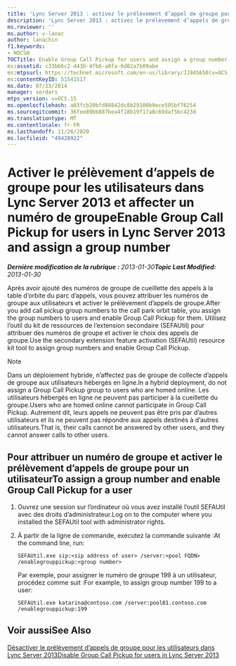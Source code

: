 ```yaml
---
title: 'Lync Server 2013 : activez le prélèvement d’appel de groupe pour les utilisateurs et attribuez un numéro de groupe'
description: 'Lync Server 2013 : activez le prélèvement d’appels de groupe pour les utilisateurs et attribuez un numéro de groupe.'
ms.reviewer: ''
ms.author: v-lanac
author: lanachin
f1.keywords:
- NOCSH
TOCTitle: Enable Group Call Pickup for users and assign a group number
ms:assetid: c33bb6c2-d43b-4fb6-a0fa-6d82a7b09abe
ms:mtpsurl: https://technet.microsoft.com/en-us/library/JJ945650(v=OCS.15)
ms:contentKeyID: 51541517
ms.date: 07/23/2014
manager: serdars
mtps_version: v=OCS.15
ms.openlocfilehash: a03fcb20bfd88842dc8b29100b9ece595bf76254
ms.sourcegitcommit: 36fee89bb887bea4f18b19f17a8c69daf5bc423d
ms.translationtype: MT
ms.contentlocale: fr-FR
ms.lasthandoff: 11/26/2020
ms.locfileid: "49428922"
---
```

# <a name="enable-group-call-pickup-for-users-in-lync-server-2013-and-assign-a-group-number"></a><span data-ttu-id="2b70d-103">Activer le prélèvement d’appels de groupe pour les utilisateurs dans Lync Server 2013 et affecter un numéro de groupe</span><span class="sxs-lookup"><span data-stu-id="2b70d-103">Enable Group Call Pickup for users in Lync Server 2013 and assign a group number</span></span>

<div data-xmlns="http://www.w3.org/1999/xhtml">

<div class="topic" data-xmlns="http://www.w3.org/1999/xhtml" data-msxsl="urn:schemas-microsoft-com:xslt" data-cs="https://msdn.microsoft.com/">

<div data-asp="https://msdn2.microsoft.com/asp">



</div>

<div id="mainSection">

<div id="mainBody"><span data-ttu-id="2b70d-104">

<span> </span></span><span class="sxs-lookup"><span data-stu-id="2b70d-104">

<span> </span></span></span>

<span data-ttu-id="2b70d-105">_**Dernière modification de la rubrique :** 2013-01-30_</span><span class="sxs-lookup"><span data-stu-id="2b70d-105">_**Topic Last Modified:** 2013-01-30_</span></span>

<span data-ttu-id="2b70d-106">Après avoir ajouté des numéros de groupe de cueillette des appels à la table d’orbite du parc d’appels, vous pouvez attribuer les numéros de groupe aux utilisateurs et activer le prélèvement d’appels de groupe.</span><span class="sxs-lookup"><span data-stu-id="2b70d-106">After you add call pickup group numbers to the call park orbit table, you assign the group numbers to users and enable Group Call Pickup for them.</span></span> <span data-ttu-id="2b70d-107">Utilisez l’outil du kit de ressources de l’extension secondaire (SEFAUtil) pour attribuer des numéros de groupe et activer le choix des appels de groupe.</span><span class="sxs-lookup"><span data-stu-id="2b70d-107">Use the secondary extension feature activation (SEFAUtil) resource kit tool to assign group numbers and enable Group Call Pickup.</span></span>

<div>


> [!NOTE]  
> <span data-ttu-id="2b70d-108">Dans un déploiement hybride, n’affectez pas de groupe de collecte d’appels de groupe aux utilisateurs hébergés en ligne.</span><span class="sxs-lookup"><span data-stu-id="2b70d-108">In a hybrid deployment, do not assign a Group Call Pickup group to users who are homed online.</span></span> <span data-ttu-id="2b70d-109">Les utilisateurs hébergés en ligne ne peuvent pas participer à la cueillette du groupe.</span><span class="sxs-lookup"><span data-stu-id="2b70d-109">Users who are homed online cannot participate in Group Call Pickup.</span></span> <span data-ttu-id="2b70d-110">Autrement dit, leurs appels ne peuvent pas être pris par d’autres utilisateurs et ils ne peuvent pas répondre aux appels destinés à d’autres utilisateurs.</span><span class="sxs-lookup"><span data-stu-id="2b70d-110">That is, their calls cannot be answered by other users, and they cannot answer calls to other users.</span></span>



</div>

<div>

## <a name="to-assign-a-group-number-and-enable-group-call-pickup-for-a-user"></a><span data-ttu-id="2b70d-111">Pour attribuer un numéro de groupe et activer le prélèvement d’appels de groupe pour un utilisateur</span><span class="sxs-lookup"><span data-stu-id="2b70d-111">To assign a group number and enable Group Call Pickup for a user</span></span>

1.  <span data-ttu-id="2b70d-112">Ouvrez une session sur l’ordinateur où vous avez installé l’outil SEFAUtil avec des droits d’administrateur.</span><span class="sxs-lookup"><span data-stu-id="2b70d-112">Log on to the computer where you installed the SEFAUtil tool with administrator rights.</span></span>

2.  <span data-ttu-id="2b70d-113">À partir de la ligne de commande, exécutez la commande suivante :</span><span class="sxs-lookup"><span data-stu-id="2b70d-113">At the command line, run:</span></span>
    
        SEFAUtil.exe sip:<sip address of user> /server:<pool FQDN> /enablegrouppickup:<group number>
    
    <span data-ttu-id="2b70d-114">Par exemple, pour assigner le numéro de groupe 199 à un utilisateur, procédez comme suit :</span><span class="sxs-lookup"><span data-stu-id="2b70d-114">For example, to assign group number 199 to a user:</span></span>
    
        SEFAUtil.exe katarina@contoso.com /server:pool01.contoso.com /enablegrouppickup:199 

</div>

<div>

## <a name="see-also"></a><span data-ttu-id="2b70d-115">Voir aussi</span><span class="sxs-lookup"><span data-stu-id="2b70d-115">See Also</span></span>


[<span data-ttu-id="2b70d-116">Désactiver le prélèvement d’appels de groupe pour les utilisateurs dans Lync Server 2013</span><span class="sxs-lookup"><span data-stu-id="2b70d-116">Disable Group Call Pickup for users in Lync Server 2013</span></span>](lync-server-2013-disable-group-call-pickup-for-users.md)  
  

<span data-ttu-id="2b70d-117"></div>

</div>

<span> </span>

</div>

</div>

</span><span class="sxs-lookup"><span data-stu-id="2b70d-117"></div>

</div>

<span> </span>

</div>

</div>

</span></span></div>

